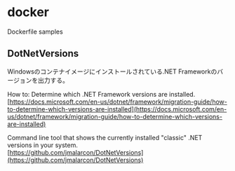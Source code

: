 # docker
Dockerfile samples

## DotNetVersions
Windowsのコンテナイメージにインストールされている.NET Frameworkのバージョンを出力する。  
  
How to: Determine which .NET Framework versions are installed.  
[https://docs.microsoft.com/en-us/dotnet/framework/migration-guide/how-to-determine-which-versions-are-installed](https://docs.microsoft.com/en-us/dotnet/framework/migration-guide/how-to-determine-which-versions-are-installed)  
  
Command line tool that shows the currently installed "classic" .NET versions in your system.  
[https://github.com/jmalarcon/DotNetVersions](https://github.com/jmalarcon/DotNetVersions)
